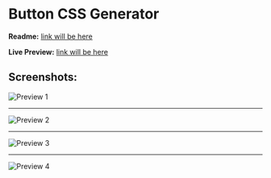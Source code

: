 # Button CSS Generator 

**Readme:** [link will be here](https://github.com/geekgirljoy/JavaScript/tree/master/Projects/ButtonCSSGenerator)

**Live Preview:** [link will be here](https://github.com/geekgirljoy/JavaScript/tree/master/Projects/ButtonCSSGenerator)

##  Screenshots:

![Preview 1](https://raw.githubusercontent.com/geekgirljoy/JavaScript/master/Projects/ButtonCSSGenerator/Preview_1.png "Preview 1")

---

![Preview 2](https://raw.githubusercontent.com/geekgirljoy/JavaScript/master/Projects/ButtonCSSGenerator/Preview_2.png "Preview 2")

---

![Preview 3](https://raw.githubusercontent.com/geekgirljoy/JavaScript/master/Projects/ButtonCSSGenerator/Preview_3.png "Preview 3")

---

![Preview 4](https://raw.githubusercontent.com/geekgirljoy/JavaScript/master/Projects/ButtonCSSGenerator/Preview_4.png "Preview 4")


